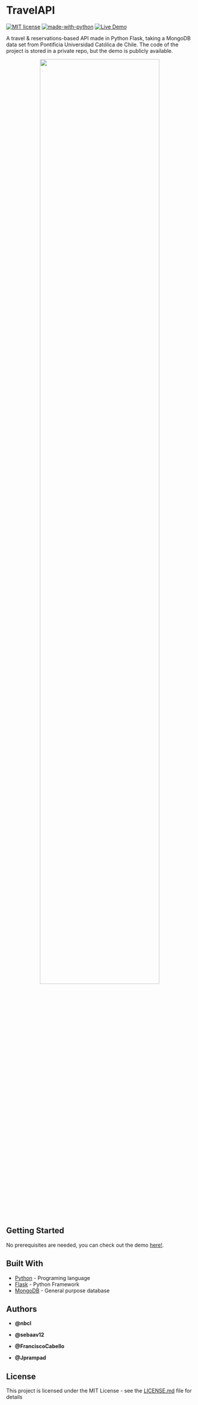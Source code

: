 # TravelAPI

[![MIT license](https://img.shields.io/badge/License-MIT-blue.svg)](https://mit-license.org/)
[![made-with-python](https://img.shields.io/badge/Made%20with-Python-1f425f.svg)](https://www.python.org/)
[![Live Demo](https://img.shields.io/badge/demo-online-green.svg)](https://dcc723-api-heroku.herokuapp.com/)

A travel & reservations-based API made in Python Flask, taking a MongoDB data set from Pontificia Universidad Católica de Chile. The code of the project is stored in a private repo, but the demo is publicly available.

<p align="center">
  <img width="80%" src="https://github.com/nbcl/travel-api/blob/master/api.png?raw=true">
</p>


## Getting Started

No prerequisites are needed, you can check out the demo [here!](https://dcc723-api-heroku.herokuapp.com/).

## Built With

* [Python](https://www.python.org/) - Programing language
* [Flask](https://www.mapbox.com/) - Python Framework
* [MongoDB](https://www.mongodb.com/es) - General purpose database


## Authors

* **@nbcl**

* **@sebaav12** 

* **@FranciscoCabello** 

* **@Jprampad** 


## License

This project is licensed under the MIT License - see the [LICENSE.md](LICENSE.md) file for details




